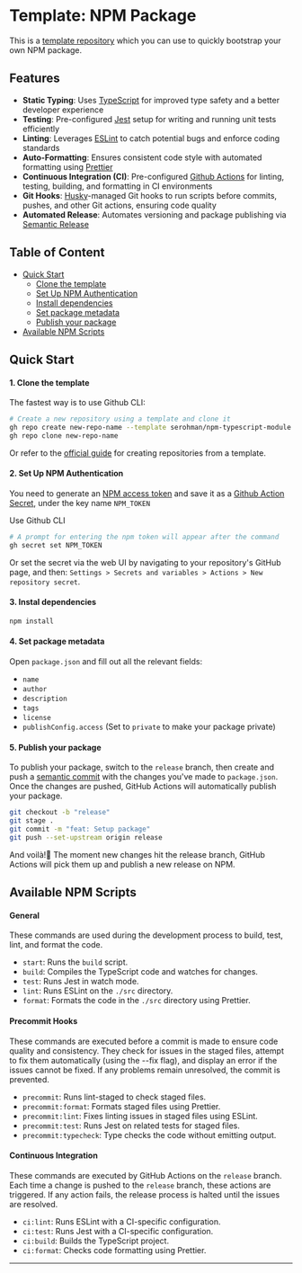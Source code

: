 # Template: NPM Package

This is a [template repository](https://docs.github.com/en/repositories/creating-and-managing-repositories/creating-a-repository-from-a-template) which you can use to quickly bootstrap your own NPM package.

## Features

- **Static Typing**: Uses [TypeScript](https://www.typescriptlang.org/) for improved type safety and a better developer experience
- **Testing**: Pre-configured [Jest](https://jestjs.io/) setup for writing and running unit tests efficiently
- **Linting**: Leverages [ESLint](https://eslint.org/) to catch potential bugs and enforce coding standards
- **Auto-Formatting**: Ensures consistent code style with automated formatting using [Prettier](https://prettier.io/)
- **Continuous Integration (CI)**: Pre-configured [Github Actions](https://docs.github.com/en/actions) for linting, testing, building, and formatting in CI environments
- **Git Hooks**: [Husky](https://typicode.github.io/husky/)-managed Git hooks to run scripts before commits, pushes, and other Git actions, ensuring code quality
- **Automated Release**: Automates versioning and package publishing via [Semantic Release](https://semantic-release.gitbook.io/semantic-release)

## Table of Content

- [Quick Start](#quick-start)
  - [Clone the template](#1-clone-the-template)
  - [Set Up NPM Authentication](#2-set-up-npm-authentication)
  - [Install dependencies](#3-instal-dependencies)
  - [Set package metadata](#4-set-package-metadata)
  - [Publish your package](#5-publish-your-package)
- [Available NPM Scripts](#available-npm-scripts)

## Quick Start

#### 1. Clone the template

The fastest way is to use Github CLI:

```bash
# Create a new repository using a template and clone it
gh repo create new-repo-name --template serohman/npm-typescript-module
gh repo clone new-repo-name
```
Or refer to the [official guide](https://docs.github.com/en/github/creating-cloning-and-archiving-repositories/creating-a-repository-from-a-template)  for creating repositories from a template.

#### 2. Set Up NPM Authentication

You need to generate an [NPM access token](https://docs.npmjs.com/about-access-tokens) and save it as a [Github Action Secret](https://docs.github.com/en/actions/security-for-github-actions/security-guides/using-secrets-in-github-actions), under the key name `NPM_TOKEN`

Use Github CLI

```bash
# A prompt for entering the npm token will appear after the command
gh secret set NPM_TOKEN
```
Or set the secret via the web UI by navigating to your repository's GitHub page, and then: `Settings > Secrets and variables > Actions > New repository secret`.
#### 3. Instal dependencies

```bash
npm install
```

#### 4. Set package metadata
Open `package.json` and fill out all the relevant fields:
- `name`
- `author`
- `description`
- `tags`
- `license`
- `publishConfig.access` (Set to `private` to make your package private)

#### 5. Publish your package

To publish your package, switch to the `release` branch, then create and push a [semantic commit](https://github.com/semantic-release/semantic-release?tab=readme-ov-file#commit-message-format) with the changes you've made to `package.json`. Once the changes are pushed, GitHub Actions will automatically publish your package.

```bash
git checkout -b "release"
git stage .
git commit -m "feat: Setup package"
git push --set-upstream origin release
```

And voilà!🎉 The moment new changes hit the release branch, GitHub Actions will pick them up and publish a new release on NPM.

## Available NPM Scripts

#### General
These commands are used during the development process to build, test, lint, and format the code.

- `start`: Runs the `build` script.
- `build`: Compiles the TypeScript code and watches for changes.
- `test`: Runs Jest in watch mode.
- `lint`: Runs ESLint on the `./src` directory.
- `format`: Formats the code in the `./src` directory using Prettier.

#### Precommit Hooks
These commands are executed before a commit is made to ensure code quality and consistency. They check for issues in the staged files, attempt to fix them automatically (using the --fix flag), and display an error if the issues cannot be fixed. If any problems remain unresolved, the commit is prevented.

- `precommit`: Runs lint-staged to check staged files.
- `precommit:format`: Formats staged files using Prettier.
- `precommit:lint`: Fixes linting issues in staged files using ESLint.
- `precommit:test`: Runs Jest on related tests for staged files.
- `precommit:typecheck`: Type checks the code without emitting output.

#### Continuous Integration
These commands are executed by GitHub Actions on the `release` branch. Each time a change is pushed to the `release` branch, these actions are triggered. If any action fails, the release process is halted until the issues are resolved.

- `ci:lint`: Runs ESLint with a CI-specific configuration.
- `ci:test`: Runs Jest with a CI-specific configuration.
- `ci:build`: Builds the TypeScript project.
- `ci:format`: Checks code formatting using Prettier.

---